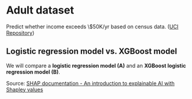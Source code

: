 # Adult dataset

Predict whether income exceeds \\$50K/yr based on census data.
([UCI Repository](https://archive.ics.uci.edu/ml/datasets/adult))

## Logistic regression model vs. XGBoost model

We will compare a **logistic regression model (A)** and an **XGBoost logistic regression model (B)**.

Source: [SHAP documentation - An introduction to explainable AI with Shapley values](https://shap.readthedocs.io/en/latest/example_notebooks/overviews/An%20introduction%20to%20explainable%20AI%20with%20Shapley%20values.html)